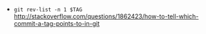 - `git rev-list -n 1 $TAG` http://stackoverflow.com/questions/1862423/how-to-tell-which-commit-a-tag-points-to-in-git
